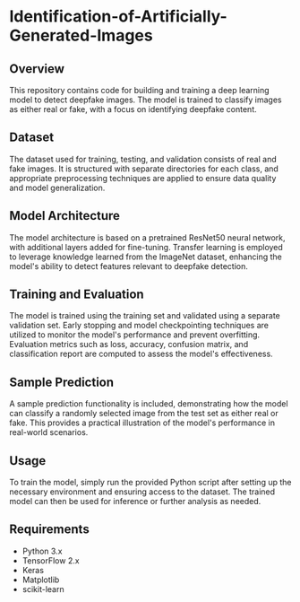 # Identification-of-Artificially-Generated-Images

## Overview
This repository contains code for building and training a deep learning model to detect deepfake images. The model is trained to classify images as either real or fake, with a focus on identifying deepfake content.

## Dataset
The dataset used for training, testing, and validation consists of real and fake images. It is structured with separate directories for each class, and appropriate preprocessing techniques are applied to ensure data quality and model generalization.

## Model Architecture
The model architecture is based on a pretrained ResNet50 neural network, with additional layers added for fine-tuning. Transfer learning is employed to leverage knowledge learned from the ImageNet dataset, enhancing the model's ability to detect features relevant to deepfake detection.

## Training and Evaluation
The model is trained using the training set and validated using a separate validation set. Early stopping and model checkpointing techniques are utilized to monitor the model's performance and prevent overfitting. Evaluation metrics such as loss, accuracy, confusion matrix, and classification report are computed to assess the model's effectiveness.

## Sample Prediction
A sample prediction functionality is included, demonstrating how the model can classify a randomly selected image from the test set as either real or fake. This provides a practical illustration of the model's performance in real-world scenarios.

## Usage
To train the model, simply run the provided Python script after setting up the necessary environment and ensuring access to the dataset. The trained model can then be used for inference or further analysis as needed.

## Requirements
- Python 3.x
- TensorFlow 2.x
- Keras
- Matplotlib
- scikit-learn

